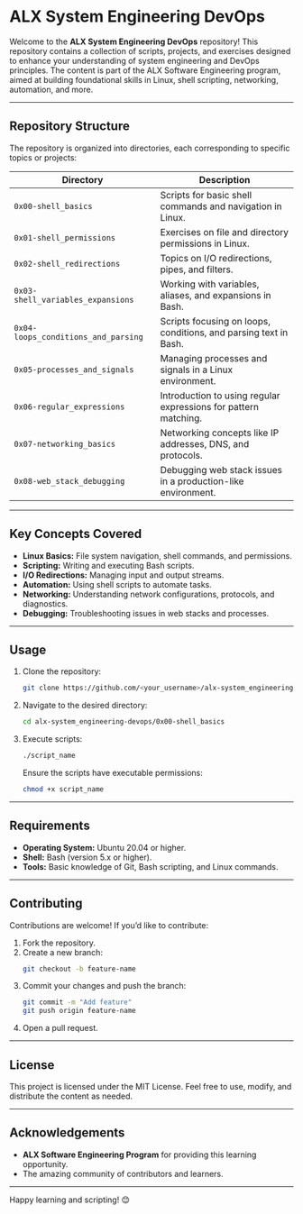 # ALX System Engineering DevOps

Welcome to the **ALX System Engineering DevOps** repository! This repository contains a collection of scripts, projects, and exercises designed to enhance your understanding of system engineering and DevOps principles. The content is part of the ALX Software Engineering program, aimed at building foundational skills in Linux, shell scripting, networking, automation, and more.

---

## **Repository Structure**

The repository is organized into directories, each corresponding to specific topics or projects:

| **Directory**          | **Description**                                                                 |
|-------------------------|---------------------------------------------------------------------------------|
| `0x00-shell_basics`     | Scripts for basic shell commands and navigation in Linux.                      |
| `0x01-shell_permissions`| Exercises on file and directory permissions in Linux.                          |
| `0x02-shell_redirections`| Topics on I/O redirections, pipes, and filters.                               |
| `0x03-shell_variables_expansions` | Working with variables, aliases, and expansions in Bash.             |
| `0x04-loops_conditions_and_parsing` | Scripts focusing on loops, conditions, and parsing text in Bash.   |
| `0x05-processes_and_signals`| Managing processes and signals in a Linux environment.                     |
| `0x06-regular_expressions`| Introduction to using regular expressions for pattern matching.              |
| `0x07-networking_basics` | Networking concepts like IP addresses, DNS, and protocols.                    |
| `0x08-web_stack_debugging` | Debugging web stack issues in a production-like environment.                |

---

## **Key Concepts Covered**

- **Linux Basics:** File system navigation, shell commands, and permissions.
- **Scripting:** Writing and executing Bash scripts.
- **I/O Redirections:** Managing input and output streams.
- **Automation:** Using shell scripts to automate tasks.
- **Networking:** Understanding network configurations, protocols, and diagnostics.
- **Debugging:** Troubleshooting issues in web stacks and processes.

---

## **Usage**

1. Clone the repository:
   ```bash
   git clone https://github.com/<your_username>/alx-system_engineering-devops.git
   ```

2. Navigate to the desired directory:
   ```bash
   cd alx-system_engineering-devops/0x00-shell_basics
   ```

3. Execute scripts:
   ```bash
   ./script_name
   ```

   Ensure the scripts have executable permissions:
   ```bash
   chmod +x script_name
   ```

---

## **Requirements**

- **Operating System:** Ubuntu 20.04 or higher.
- **Shell:** Bash (version 5.x or higher).
- **Tools:** Basic knowledge of Git, Bash scripting, and Linux commands.

---

## **Contributing**

Contributions are welcome! If you’d like to contribute:
1. Fork the repository.
2. Create a new branch:
   ```bash
   git checkout -b feature-name
   ```
3. Commit your changes and push the branch:
   ```bash
   git commit -m "Add feature"
   git push origin feature-name
   ```
4. Open a pull request.

---

## **License**

This project is licensed under the MIT License. Feel free to use, modify, and distribute the content as needed.

---

## **Acknowledgements**

- **ALX Software Engineering Program** for providing this learning opportunity.
- The amazing community of contributors and learners.

---

Happy learning and scripting! 😊

